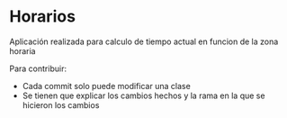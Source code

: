 # Horarios
Aplicación realizada para calculo de tiempo actual en funcion de la zona horaria

Para contribuir:

- Cada commit solo puede modificar una clase
- Se tienen que explicar los cambios hechos y la rama en la que se hicieron los cambios
